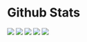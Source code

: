 # Github Stats
![](https://github-profile-summary-cards.vercel.app/api/cards/profile-details?username=samjingwen&theme=default)
![](https://github-profile-summary-cards.vercel.app/api/cards/repos-per-language?username=samjingwen&theme=default)
![](https://github-profile-summary-cards.vercel.app/api/cards/most-commit-language?username=samjingwen&theme=default)
![](https://github-profile-summary-cards.vercel.app/api/cards/stats?username=samjingwen&theme=default)
![](https://github-profile-summary-cards.vercel.app/api/cards/productive-time?username=samjingwen&theme=default)
